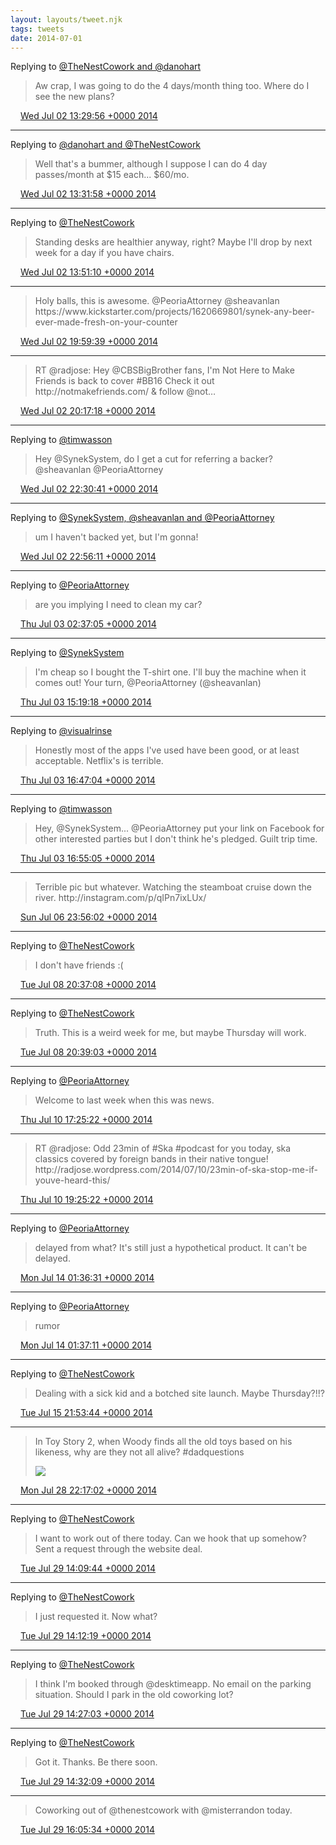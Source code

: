 ```yaml
---
layout: layouts/tweet.njk
tags: tweets
date: 2014-07-01
---
```


Replying to [@TheNestCowork and @danohart](https://twitter.com/TheNestCowork/status/484027358517551106)

> Aw crap, I was going to do the 4 days/month thing too\. Where do I see the new plans?

<img src="../../media/tweet.ico" width="12" /> [Wed Jul 02 13:29:56 +0000 2014](https://twitter.com/timwasson/status/484328119088975872)

----

Replying to [@danohart and @TheNestCowork](https://twitter.com/danohart/status/484328290438492161)

> Well that's a bummer, although I suppose I can do 4 day passes/month at $15 each\.\.\. $60/mo\.

<img src="../../media/tweet.ico" width="12" /> [Wed Jul 02 13:31:58 +0000 2014](https://twitter.com/timwasson/status/484328629212835840)

----

Replying to [@TheNestCowork](https://twitter.com/TheNestCowork/status/484329030187884544)

> Standing desks are healthier anyway, right? Maybe I'll drop by next week for a day if you have chairs\.

<img src="../../media/tweet.ico" width="12" /> [Wed Jul 02 13:51:10 +0000 2014](https://twitter.com/timwasson/status/484333460203769856)

----

> Holy balls, this is awesome\. @PeoriaAttorney @sheavanlan https://www\.kickstarter\.com/projects/1620669801/synek\-any\-beer\-ever\-made\-fresh\-on\-your\-counter

<img src="../../media/tweet.ico" width="12" /> [Wed Jul 02 19:59:39 +0000 2014](https://twitter.com/timwasson/status/484426194876915712)

----

> RT @radjose: Hey @CBSBigBrother fans, I'm Not Here to Make Friends is back to cover \#BB16 Check it out http://notmakefriends\.com/ &amp; follow @not…

<img src="../../media/tweet.ico" width="12" /> [Wed Jul 02 20:17:18 +0000 2014](https://twitter.com/timwasson/status/484430634367328256)

----

Replying to [@timwasson](https://twitter.com/sheavanlan/status/484463884510560256)

> Hey @SynekSystem, do I get a cut for referring a backer? @sheavanlan @PeoriaAttorney

<img src="../../media/tweet.ico" width="12" /> [Wed Jul 02 22:30:41 +0000 2014](https://twitter.com/timwasson/status/484464200685613056)

----

Replying to [@SynekSystem, @sheavanlan and @PeoriaAttorney](https://twitter.com/SYNEKbeer/status/484466872067178497)

> um I haven't backed yet, but I'm gonna\!

<img src="../../media/tweet.ico" width="12" /> [Wed Jul 02 22:56:11 +0000 2014](https://twitter.com/timwasson/status/484470620281774082)

----

Replying to [@PeoriaAttorney](https://twitter.com/PeoriaAttorney/status/484511097622642688)

> are you implying I need to clean my car?

<img src="../../media/tweet.ico" width="12" /> [Thu Jul 03 02:37:05 +0000 2014](https://twitter.com/timwasson/status/484526213013061633)

----

Replying to [@SynekSystem](https://twitter.com/SYNEKbeer/status/484475498005688320)

> I'm cheap so I bought the T\-shirt one\. I'll buy the machine when it comes out\! Your turn, @PeoriaAttorney \(@sheavanlan\)

<img src="../../media/tweet.ico" width="12" /> [Thu Jul 03 15:19:18 +0000 2014](https://twitter.com/timwasson/status/484718027850911744)

----

Replying to [@visualrinse](https://twitter.com/visualrinse/status/484736554724651008)

> Honestly most of the apps I've used have been good, or at least acceptable\. Netflix's is terrible\.

<img src="../../media/tweet.ico" width="12" /> [Thu Jul 03 16:47:04 +0000 2014](https://twitter.com/timwasson/status/484740117572382721)

----

Replying to [@timwasson](https://twitter.com/SYNEKbeer/status/484475498005688320)

> Hey, @SynekSystem\.\.\. @PeoriaAttorney put your link on Facebook for other interested parties but I don't think he's pledged\. Guilt trip time\.

<img src="../../media/tweet.ico" width="12" /> [Thu Jul 03 16:55:05 +0000 2014](https://twitter.com/timwasson/status/484742135061938176)

----

> Terrible pic but whatever\. Watching the steamboat cruise down the river\. http://instagram\.com/p/qIPn7ixLUx/

<img src="../../media/tweet.ico" width="12" /> [Sun Jul 06 23:56:02 +0000 2014](https://twitter.com/timwasson/status/485935232197984256)

----

Replying to [@TheNestCowork](https://twitter.com/TheNestCowork/status/486609825791766530)

> I don't have friends :\(

<img src="../../media/tweet.ico" width="12" /> [Tue Jul 08 20:37:08 +0000 2014](https://twitter.com/timwasson/status/486609955534143488)

----

Replying to [@TheNestCowork](https://twitter.com/TheNestCowork/status/486610241337847808)

> Truth\. This is a weird week for me, but maybe Thursday will work\.

<img src="../../media/tweet.ico" width="12" /> [Tue Jul 08 20:39:03 +0000 2014](https://twitter.com/timwasson/status/486610435165392896)

----

Replying to [@PeoriaAttorney](https://twitter.com/PeoriaAttorney/status/487029021038112768)

> Welcome to last week when this was news\.

<img src="../../media/tweet.ico" width="12" /> [Thu Jul 10 17:25:22 +0000 2014](https://twitter.com/timwasson/status/487286468566872064)

----

> RT @radjose: Odd 23min of \#Ska \#podcast for you today, ska classics covered by foreign bands in their native tongue\! http://radjose\.wordpress\.com/2014/07/10/23min\-of\-ska\-stop\-me\-if\-youve\-heard\-this/

<img src="../../media/tweet.ico" width="12" /> [Thu Jul 10 19:25:22 +0000 2014](https://twitter.com/timwasson/status/487316667987677184)

----

Replying to [@PeoriaAttorney](https://twitter.com/PeoriaAttorney/status/488497061445500928)

> delayed from what? It's still just a hypothetical product\. It can't be delayed\.

<img src="../../media/tweet.ico" width="12" /> [Mon Jul 14 01:36:31 +0000 2014](https://twitter.com/timwasson/status/488497235303215104)

----

Replying to [@PeoriaAttorney](https://twitter.com/PeoriaAttorney/status/488497355273297920)

> rumor

<img src="../../media/tweet.ico" width="12" /> [Mon Jul 14 01:37:11 +0000 2014](https://twitter.com/timwasson/status/488497402068750336)

----

Replying to [@TheNestCowork](https://twitter.com/TheNestCowork/status/489051508315418626)

> Dealing with a sick kid and a botched site launch\. Maybe Thursday?\!\!?

<img src="../../media/tweet.ico" width="12" /> [Tue Jul 15 21:53:44 +0000 2014](https://twitter.com/timwasson/status/489165945353412609)

----

> In Toy Story 2, when Woody finds all the old toys based on his likeness, why are they not all alive? \#dadquestions 
> 
> ![](../../media/493882853571043331-Btqf1mZCAAIa7-B.jpg)

<img src="../../media/tweet.ico" width="12" /> [Mon Jul 28 22:17:02 +0000 2014](https://twitter.com/timwasson/status/493882853571043331)

----

Replying to [@TheNestCowork](https://twitter.com/TheNestCowork/status/489849519228452865)

> I want to work out of there today\. Can we hook that up somehow? Sent a request through the website deal\.

<img src="../../media/tweet.ico" width="12" /> [Tue Jul 29 14:09:44 +0000 2014](https://twitter.com/timwasson/status/494122607579774976)

----

Replying to [@TheNestCowork](https://twitter.com/TheNestCowork/status/494122949339652096)

> I just requested it\. Now what?

<img src="../../media/tweet.ico" width="12" /> [Tue Jul 29 14:12:19 +0000 2014](https://twitter.com/timwasson/status/494123256388259840)

----

Replying to [@TheNestCowork](https://twitter.com/TheNestCowork/status/494125388923019265)

> I think I'm booked through @desktimeapp\. No email on the parking situation\. Should I park in the old coworking lot?

<img src="../../media/tweet.ico" width="12" /> [Tue Jul 29 14:27:03 +0000 2014](https://twitter.com/timwasson/status/494126964257849344)

----

Replying to [@TheNestCowork](https://twitter.com/TheNestCowork/status/494128044865368064)

> Got it\. Thanks\. Be there soon\.

<img src="../../media/tweet.ico" width="12" /> [Tue Jul 29 14:32:09 +0000 2014](https://twitter.com/timwasson/status/494128248331440129)

----

> Coworking out of @thenestcowork with @misterrandon today\.

<img src="../../media/tweet.ico" width="12" /> [Tue Jul 29 16:05:34 +0000 2014](https://twitter.com/timwasson/status/494151758831034368)